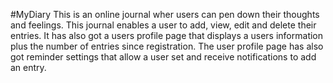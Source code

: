 #MyDiary
This is an online journal wher users can pen down their thoughts and feelings.
This journal enables a user to add, view, edit and delete their entries. It has also got a users profile page that displays a users information plus the number of entries since registration. The user profile page has also got reminder settings that allow a user set and receive notifications to add an entry.
